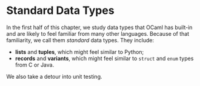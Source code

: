 # Standard Data Types

In the first half of this chapter, we study data types that OCaml
has built-in and are likely to feel familiar from many other
languages.  Because of that familiarity, we call them *standard*
data types.  They include:

- **lists** and **tuples**, which might feel similar to Python;
- **records** and **variants**, which might feel similar to 
  `struct` and `enum` types from C or Java.
  
We also take a detour into unit testing.
